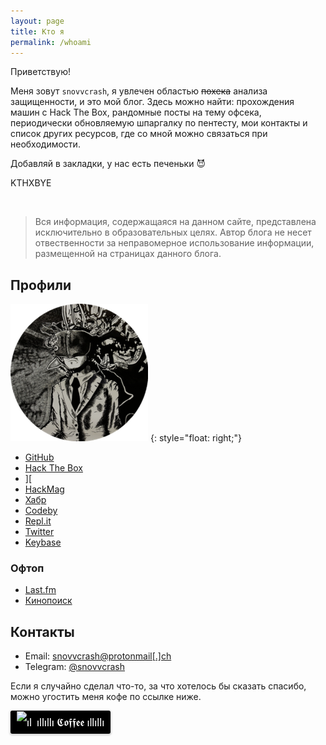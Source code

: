 ```yaml
---
layout: page
title: Кто я
permalink: /whoami
---
```


Приветствую!

Меня зовут `snovvcrash`, я увлечен областью <strike>похека</strike> анализа защищенности, и это мой блог. Здесь можно найти: прохождения машин с Hack The Box, рандомные посты на тему офсека, периодически обновляемую шпаргалку по пентесту, мои контакты и список других ресурсов, где со мной можно связаться при необходимости.

Добавляй в закладки, у нас есть печеньки :smiling_imp:

KTHXBYE

[//]: # (<a class="github-button" href="https://github.com/snovvcrash" data-size="large" aria-label="Follow @snovvcrash on GitHub">Follow the White Hat</a>)

<script src="https://www.hackthebox.eu/badge/51037"></script>
<br>

> Вся информация, содержащаяся на данном сайте, представлена исключительно в образовательных целях. Автор блога не несет отвественности за неправомерное использование информации, размещенной на страницах данного блога.

## Профили

![avatar.png](/assets/images/avatar.png)
{: style="float: right;"}

* [GitHub](https://github.com/snovvcrash "snovvcrash (Sam Freeside)")
* [Hack The Box](https://www.hackthebox.eu/profile/51037 "Hack The Box :: snovvcrash :: Member profile")
* [\]\[](https://xakep.ru/author/snovvcrash/ "snovvcrash, автор на «Хакер»")
* [HackMag](https://hackmag.com/author/snovvcrash/ "snovvcrash – HackMag")
* [Хабр](https://habr.com/users/snovvcrash/posts "Публикации / Профиль snovvcrash / Хабр")
* [Codeby](https://codeby.net/forum/members/snovvcrash.103302/ "snovvcrash / Форум информационной безопасности и защиты информации")
* [Repl.it](https://repl.it/@snovvcrash "Repl.it - snovvcrash")
* [Twitter](https://twitter.com/snovvcrash "Sam Freeside (@snovvcrash) / Твиттер")
* [Keybase](https://keybase.io/snovvcrash "snovvcrash (Sam Freeside) / Keybase")

### Офтоп

* [Last.fm](https://www.last.fm/user/snovvcrash "snovvcrash’s Music Profile / Last.fm")
* [Кинопоиск](https://www.kinopoisk.ru/user/2391203/ "Профиль: snovvcrash / Кинопоиск")

## Контакты

* Email: [snovvcrash@protonmail[.]ch](mailto:snovvcrash@protonmail[.]ch)
* Telegram: [@snovvcrash](https://t.me/snovvcrash)

Если я случайно сделал что-то, за что хотелось бы сказать спасибо, можно угостить меня кофе по ссылке ниже.

<style>.bmc-button img{width: 27px !important;margin-bottom: 1px !important;box-shadow: none !important;border: none !important;vertical-align: middle !important;}.bmc-button{line-height: 36px !important;height:37px !important;text-decoration: none !important;display:inline-flex !important;color:#ffffff !important;background-color:#000000 !important;border-radius: 3px !important;border: 1px solid transparent !important;padding: 0px 9px !important;font-size: 17px !important;letter-spacing:-0.08px !important;box-shadow: 0px 1px 2px rgba(190, 190, 190, 0.5) !important;-webkit-box-shadow: 0px 1px 2px 2px rgba(190, 190, 190, 0.5) !important;margin: 0 auto !important;font-family:'Lato', sans-serif !important;-webkit-box-sizing: border-box !important;box-sizing: border-box !important;-o-transition: 0.3s all linear !important;-webkit-transition: 0.3s all linear !important;-moz-transition: 0.3s all linear !important;-ms-transition: 0.3s all linear !important;transition: 0.3s all linear !important;}.bmc-button:hover, .bmc-button:active, .bmc-button:focus {-webkit-box-shadow: 0px 1px 2px 2px rgba(190, 190, 190, 0.5) !important;text-decoration: none !important;box-shadow: 0px 1px 2px 2px rgba(190, 190, 190, 0.5) !important;opacity: 0.85 !important;color:#ffffff !important;}</style><link href="https://fonts.googleapis.com/css?family=Lato&subset=latin,latin-ext" rel="stylesheet"><a class="bmc-button" target="_blank" href="https://www.buymeacoffee.com/snovvcrash"><img src="https://www.buymeacoffee.com/assets/img/BMC-btn-logo.svg" alt="ıllıllı 𝕮𝖔𝖋𝖋𝖊𝖊 ıllıllı"><span style="margin-left:5px">ıllıllı 𝕮𝖔𝖋𝖋𝖊𝖊 ıllıllı</span></a>
